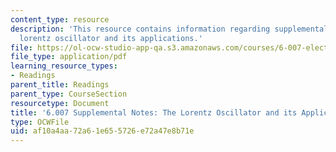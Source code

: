 ```yaml
---
content_type: resource
description: 'This resource contains information regarding supplemental notes: the
  lorentz oscillator and its applications.'
file: https://ol-ocw-studio-app-qa.s3.amazonaws.com/courses/6-007-electromagnetic-energy-from-motors-to-lasers-spring-2011/af10a4aa72a61e655726e72a47e8b71e_MIT6_007S11_lorentz.pdf
file_type: application/pdf
learning_resource_types:
- Readings
parent_title: Readings
parent_type: CourseSection
resourcetype: Document
title: '6.007 Supplemental Notes: The Lorentz Oscillator and its Applications'
type: OCWFile
uid: af10a4aa-72a6-1e65-5726-e72a47e8b71e
---
```

